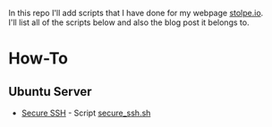 In this repo I'll add scripts that I have done for my webpage [stolpe.io](https://stolpe.io).  
I'll list all of the scripts below and also the blog post it belongs to.

# How-To
## Ubuntu Server
* [Secure SSH](https://stolpe.io/how-to/secure-ssh/) - Script [secure_ssh.sh](https://github.com/rstolpe/script-stolpe.io/blob/main/how-to/ubuntu-server/secure_ssh.sh)